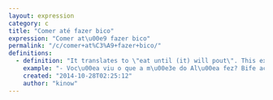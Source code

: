```yaml
---
layout: expression
category: c
title: "Comer até fazer bico"
expression: "Comer at\u00e9 fazer bico"
permalink: "/c/comer+at%C3%A9+fazer+bico/"
definitions:
  - definition: "It translates to \"eat until (it) will pout\". This expression must be used informally, but it has a double-meaning. Most people don't realize that the \"it\" in the expression is sometimes replaced by \"o cu\", as in \"comer at\u00e9 o cu fazer bico\".\r\n\r\nThe origin of the expression comes actually from this slang. It means that you will eat so much, but so much, that you'll be filled, and your ass will start to pout. Gross, I know.\r\n\r\nSome people might say too, that you'll actually pout your lips, in a sign that you are full and cannot eat anymore."
    example: "- Voc\u00ea viu o que a m\u00e3e do Al\u00ea fez? Bife acebolado!\r\n- [Nuossa]! [V\u00f4] comer at\u00e9 fazer bico!"
    created: "2014-10-28T02:25:12"
    author: "kinow"
---
```

